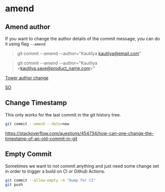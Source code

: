 # amend



## Amend author

If you want to change the author details of the commit message, you can do it using flag `--amend`

> git commit --amend --author="Kautilya <kautilya@email.com>"

> git commit --amend --author="Kautilya <kautilya.save@product_name.com>"

[Tower author change](https://www.git-tower.com/learn/git/faq/change-author-name-email/)

[SO](https://stackoverflow.com/questions/3042437/how-to-change-the-commit-author-for-one-specific-commit)


## Change Timestamp


This only works for the last commit in the git history tree.
```bash
git commit --amend --date=now
```

https://stackoverflow.com/questions/454734/how-can-one-change-the-timestamp-of-an-old-commit-in-git



## Empty Commit 

Sometimes we want to not commit anything and just need some change set in order to trigger a build on CI or Github Actions.
```bash
git commit --allow-empty -m "bump for CI"
git push 
```